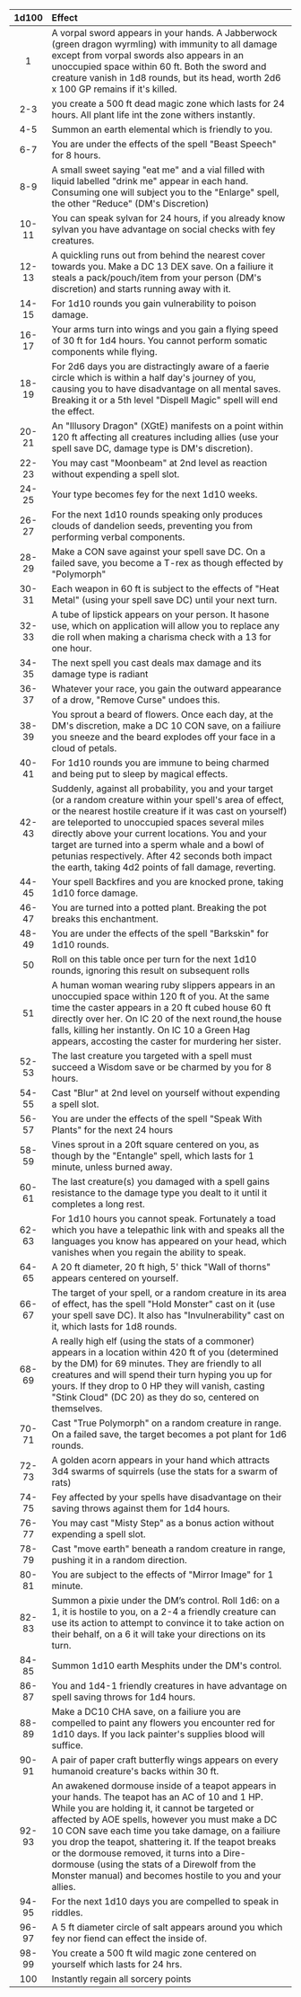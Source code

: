 
  
| 1d100 | Effect                                                                                                                                                                                                                                                                                                                                                                                                                                                                             |
| :---: | :--------------------------------------------------------------------------------------------------------------------------------------------------------------------------------------------------------------------------------------------------------------------------------------------------------------------------------------------------------------------------------------------------------------------------------------------------------------------------------- |
|   1   | A vorpal sword appears in your hands. A Jabberwock (green dragon wyrmling) with immunity to all damage except from vorpal swords also appears in an unoccupied space within 60 ft. Both the sword and creature vanish in 1d8 rounds, but its head, worth 2d6 x 100 GP remains if it's killed.                                                                                                                                                                                      |
|  2-3  | you create a 500 ft dead magic zone which lasts for 24 hours. All plant life int the zone withers instantly.                                                                                                                                                                                                                                                                                                                                                                       |
|  4-5  | Summon an earth elemental which is friendly to you.                                                                                                                                                                                                                                                                                                                                                                                                                                |
|  6-7  | You are under the effects of the spell "Beast Speech" for 8 hours.                                                                                                                                                                                                                                                                                                                                                                                                                 |
|  8-9  | A small sweet saying "eat me" and a vial filled with liquid labelled "drink me" appear in each hand. Consuming one will subject you to the "Enlarge" spell, the other "Reduce" (DM's Discretion)                                                                                                                                                                                                                                                                                   |
| 10-11 | You can speak sylvan for 24 hours, if you already know sylvan you have advantage on social checks with fey creatures.                                                                                                                                                                                                                                                                                                                                                              |
| 12-13 | A quickling runs out from behind the nearest cover towards you. Make a DC 13 DEX save. On a failiure it steals a pack/pouch/item from your person (DM's discretion) and starts running away with it.                                                                                                                                                                                                                                                                               |
| 14-15 | For 1d10 rounds you gain vulnerability to poison damage.                                                                                                                                                                                                                                                                                                                                                                                                                           |
| 16-17 | Your arms turn into wings and you gain a flying speed of 30 ft for 1d4 hours. You cannot perform somatic components while flying.                                                                                                                                                                                                                                                                                                                                                  |
| 18-19 | For 2d6 days you are distractingly aware of  a faerie circle which is within a half day's journey of you, causing you to have disadvantage on all mental saves. Breaking it or a 5th level "Dispell Magic" spell will end the effect.                                                                                                                                                                                                                                              |
| 20-21 | An "Illusory Dragon" (XGtE) manifests on a point within 120 ft affecting all creatures including allies (use your spell save DC, damage type is DM's discretion).                                                                                                                                                                                                                                                                                                                  |
| 22-23 | You may cast "Moonbeam" at 2nd level as reaction without expending a spell slot.                                                                                                                                                                                                                                                                                                                                                                                                   |
| 24-25 | Your type becomes fey for the next 1d10 weeks.                                                                                                                                                                                                                                                                                                                                                                                                                                     |
| 26-27 | For the next 1d10 rounds speaking only produces clouds of dandelion seeds, preventing you from performing verbal components.                                                                                                                                                                                                                                                                                                                                                       |
| 28-29 | Make a CON save against your spell save DC. On a failed save, you become a T-rex as though effected by "Polymorph"                                                                                                                                                                                                                                                                                                                                                                 |
| 30-31 | Each weapon in 60 ft is subject to the effects of "Heat Metal" (using your spell save DC) until your next turn.                                                                                                                                                                                                                                                                                                                                                                    |
| 32-33 | A tube of lipstick appears on your person. It hasone use, which on application will allow you to replace any die roll when making a charisma check with a 13 for one hour.                                                                                                                                                                                                                                                                                                         |
| 34-35 | The next spell you cast deals max damage and its damage type is radiant                                                                                                                                                                                                                                                                                                                                                                                                            |
| 36-37 | Whatever your race, you gain the outward appearance of a drow, "Remove Curse" undoes this.                                                                                                                                                                                                                                                                                                                                                                                         |
| 38-39 | You sprout a beard of flowers. Once each day, at the DM's discretion, make a DC 10 CON save, on a failiure you sneeze and the beard explodes off your face in a cloud of petals.                                                                                                                                                                                                                                                                                                   |
| 40-41 | For 1d10 rounds you are immune to being charmed and being put to sleep by magical effects.                                                                                                                                                                                                                                                                                                                                                                                         |
| 42-43 | Suddenly, against all probability, you and your target (or a random creature within your spell's area of effect, or the nearest hostile creature if it was cast on yourself) are teleported to unoccupied spaces several miles directly above your current locations. You and your target are turned into a sperm whale and a bowl of petunias respectively. After 42 seconds both impact the earth, taking 4d2 points of fall damage, reverting.                                  |
| 44-45 | Your spell Backfires and you are knocked prone, taking 1d10 force damage.                                                                                                                                                                                                                                                                                                                                                                                                          |
| 46-47 | You are turned into a potted plant. Breaking the pot breaks this enchantment.                                                                                                                                                                                                                                                                                                                                                                                                      |
| 48-49 | You are under the effects of the spell "Barkskin" for 1d10 rounds.                                                                                                                                                                                                                                                                                                                                                                                                                 |
|  50   | Roll on this table once per turn for the next 1d10 rounds, ignoring this result on subsequent rolls                                                                                                                                                                                                                                                                                                                                                                                |
|  51   | A human woman wearing ruby slippers appears in an unoccupied space within 120 ft of you. At the same time the caster appears in a 20 ft cubed house 60 ft directly over her. On IC 20 of the next round,the house falls, killing her instantly. On IC 10 a Green Hag appears, accosting the caster for murdering her sister.                                                                                                                                                       |
| 52-53 | The last creature you targeted with a spell must succeed a Wisdom save or be charmed by you for 8 hours.                                                                                                                                                                                                                                                                                                                                                                           |
| 54-55 | Cast "Blur" at 2nd level on yourself without expending a spell slot.                                                                                                                                                                                                                                                                                                                                                                                                               |
| 56-57 | You are under the effects of the spell "Speak With Plants" for the next 24 hours                                                                                                                                                                                                                                                                                                                                                                                                   |
| 58-59 | Vines sprout in a 20ft square centered on you, as though by the "Entangle" spell, which lasts for 1 minute, unless burned away.                                                                                                                                                                                                                                                                                                                                                    |
| 60-61 | The last creature(s) you damaged with a spell gains resistance to the damage type you dealt to it until it completes a long rest.                                                                                                                                                                                                                                                                                                                                                  |
| 62-63 | For 1d10 hours you cannot speak. Fortunately a toad which you have a telepathic link with and speaks all the languages you know has appeared on your head, which vanishes when you regain the ability to speak.                                                                                                                                                                                                                                                                    |
| 64-65 | A 20 ft diameter, 20 ft high, 5' thick "Wall of thorns" appears centered on yourself.                                                                                                                                                                                                                                                                                                                                                                                              |
| 66-67 | The target of your spell, or a random creature in its area of effect, has the spell "Hold Monster" cast on it (use your spell save DC). It also has "Invulnerability" cast on it, which lasts for 1d8 rounds.                                                                                                                                                                                                                                                                      |
| 68-69 | A really high elf (using the stats of a commoner) appears in a location within 420 ft of you (determined by the DM) for 69 minutes. They are friendly to all creatures and will spend their turn hyping you up for yours. If they drop to 0 HP they will vanish, casting "Stink Cloud" (DC 20) as they do so, centered on themselves.                                                                                                                                              |
| 70-71 | Cast "True Polymorph" on a random creature in range. On a failed save, the target becomes a pot plant for 1d6 rounds.                                                                                                                                                                                                                                                                                                                                                              |
| 72-73 | A golden acorn appears in your hand which attracts 3d4 swarms of squirrels (use the stats for a swarm of rats)                                                                                                                                                                                                                                                                                                                                                                     |
| 74-75 | Fey affected by your spells have disadvantage on their saving throws against them for 1d4 hours.                                                                                                                                                                                                                                                                                                                                                                                   |
| 76-77 | You may cast "Misty Step" as a bonus action without expending a spell slot.                                                                                                                                                                                                                                                                                                                                                                                                        |
| 78-79 | Cast "move earth" beneath a random creature in range, pushing it in a random direction.                                                                                                                                                                                                                                                                                                                                                                                            |
| 80-81 | You are subject to the effects of "Mirror Image" for 1 minute.                                                                                                                                                                                                                                                                                                                                                                                                                     |
| 82-83 | Summon a pixie under the DM’s control. Roll 1d6: on a 1, it is hostile to you, on a 2-4 a friendly creature can use its action to attempt to convince it to take action on their behalf, on a 6 it will take your directions on its turn.                                                                                                                                                                                                                                          |
| 84-85 | Summon 1d10 earth Mesphits under the DM's control.                                                                                                                                                                                                                                                                                                                                                                                                                                 |
| 86-87 | You and 1d4-1 friendly creatures in have advantage on spell saving throws for 1d4 hours.                                                                                                                                                                                                                                                                                                                                                                                           |
| 88-89 | Make a DC10 CHA save, on a failiure you are compelled to paint any flowers you encounter red for 1d10 days. If you lack painter's supplies blood will suffice.                                                                                                                                                                                                                                                                                                                     |
| 90-91 | A pair of paper craft butterfly wings appears on every humanoid creature's backs within 30 ft.                                                                                                                                                                                                                                                                                                                                                                                     |
| 92-93 | An awakened dormouse inside of a teapot appears in your hands. The teapot has an AC of 10 and 1 HP. While you are holding it, it cannot be targeted or affected by AOE spells, however you must make a DC 10 CON save each time you take damage, on a failiure you drop the teapot, shattering it. If the teapot breaks or the dormouse removed, it turns into a Dire-dormouse (using the stats of a Direwolf from the Monster manual) and becomes hostile to you and your allies. |
| 94-95 | For the next 1d10 days you are compelled to speak in riddles.                                                                                                                                                                                                                                                                                                                                                                                                                      |
| 96-97 | A 5 ft diameter circle of salt appears around you which fey nor fiend can effect the inside of.                                                                                                                                                                                                                                                                                                                                                                                    |
| 98-99 | You create a 500 ft wild magic zone centered on yourself which lasts for 24 hrs.                                                                                                                                                                                                                                                                                                                                                                                                   |
|  100  | Instantly regain all sorcery points                                                                                                                                                                                                                                                                                                                                                                                                                                                |
